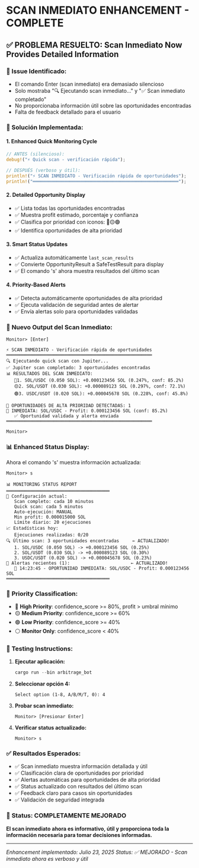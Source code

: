 # SCAN INMEDIATO ENHANCEMENT - COMPLETE

## ✅ PROBLEMA RESUELTO: Scan Inmediato Now Provides Detailed Information

### 🐛 Issue Identificado:
- El comando Enter (scan inmediato) era demasiado silencioso
- Solo mostraba "🔍 Ejecutando scan inmediato..." y "✅ Scan inmediato completado"
- No proporcionaba información útil sobre las oportunidades encontradas
- Falta de feedback detallado para el usuario

### 🔧 Solución Implementada:

#### 1. **Enhanced Quick Monitoring Cycle**
```rust
// ANTES (silencioso):
debug!("⚡ Quick scan - verificación rápida");

// DESPUÉS (verboso y útil):
println!("⚡ SCAN INMEDIATO - Verificación rápida de oportunidades");
println!("═══════════════════════════════════════════════════════");
```

#### 2. **Detailed Opportunity Display**
- ✅ Lista todas las oportunidades encontradas
- ✅ Muestra profit estimado, porcentaje y confianza
- ✅ Clasifica por prioridad con iconos: 🔴🟡🟢
- ✅ Identifica oportunidades de alta prioridad

#### 3. **Smart Status Updates**
- ✅ Actualiza automáticamente `last_scan_results` 
- ✅ Convierte OpportunityResult a SafeTestResult para display
- ✅ El comando 's' ahora muestra resultados del último scan

#### 4. **Priority-Based Alerts**
- ✅ Detecta automáticamente oportunidades de alta prioridad
- ✅ Ejecuta validación de seguridad antes de alertar
- ✅ Envía alertas solo para oportunidades validadas

### 🎯 **Nuevo Output del Scan Inmediato:**

```
Monitor> [Enter]

⚡ SCAN INMEDIATO - Verificación rápida de oportunidades
═══════════════════════════════════════════════════════
🔍 Ejecutando quick scan con Jupiter...
✅ Jupiter scan completado: 3 oportunidades encontradas
📊 RESULTADOS DEL SCAN INMEDIATO:
   🔴1. SOL/USDC (0.050 SOL): +0.000123456 SOL (0.247%, conf: 85.2%)
   🟡2. SOL/USDT (0.030 SOL): +0.000089123 SOL (0.297%, conf: 72.1%)
   🟢3. USDC/USDT (0.020 SOL): +0.000045678 SOL (0.228%, conf: 45.8%)

🚨 OPORTUNIDADES DE ALTA PRIORIDAD DETECTADAS: 1
🔴 INMEDIATA: SOL/USDC - Profit: 0.000123456 SOL (conf: 85.2%)
   ✅ Oportunidad validada y alerta enviada
═══════════════════════════════════════════════════════

Monitor>
```

### 📊 **Enhanced Status Display:**
Ahora el comando 's' muestra información actualizada:

```
Monitor> s

📊 MONITORING STATUS REPORT
═══════════════════════════════════════
🤖 Configuración actual:
   Scan completo: cada 10 minutos
   Quick scan: cada 5 minutos
   Auto-ejecución: MANUAL
   Min profit: 0.000015000 SOL
   Límite diario: 20 ejecuciones
📈 Estadísticas hoy:
   Ejecuciones realizadas: 0/20
🔍 Último scan: 3 oportunidades encontradas     ← ACTUALIZADO!
   1. SOL/USDC (0.050 SOL) -> +0.000123456 SOL (0.25%)
   2. SOL/USDT (0.030 SOL) -> +0.000089123 SOL (0.30%)
   3. USDC/USDT (0.020 SOL) -> +0.000045678 SOL (0.23%)
🚨 Alertas recientes (1):                       ← ACTUALIZADO!
   🔴 14:23:45 - OPORTUNIDAD INMEDIATA: SOL/USDC - Profit: 0.000123456 SOL
═══════════════════════════════════════
```

### 🎯 **Priority Classification:**
- 🔴 **High Priority**: confidence_score >= 80%, profit > umbral mínimo
- 🟡 **Medium Priority**: confidence_score >= 60%
- 🟢 **Low Priority**: confidence_score >= 40%
- ⚪ **Monitor Only**: confidence_score < 40%

### 🧪 **Testing Instructions:**

1. **Ejecutar aplicación:**
   ```powershell
   cargo run --bin arbitrage_bot
   ```

2. **Seleccionar opción 4:**
   ```
   Select option (1-8, A/B/M/T, 0): 4
   ```

3. **Probar scan inmediato:**
   ```
   Monitor> [Presionar Enter]
   ```

4. **Verificar status actualizado:**
   ```
   Monitor> s
   ```

### ✅ **Resultados Esperados:**

- ✅ Scan inmediato muestra información detallada y útil
- ✅ Clasificación clara de oportunidades por prioridad
- ✅ Alertas automáticas para oportunidades de alta prioridad
- ✅ Status actualizado con resultados del último scan
- ✅ Feedback claro para casos sin oportunidades
- ✅ Validación de seguridad integrada

### 🎯 **Status: COMPLETAMENTE MEJORADO**

**El scan inmediato ahora es informativo, útil y proporciona toda la información necesaria para tomar decisiones informadas.**

---
*Enhancement implementado: Julio 23, 2025*
*Status: ✅ MEJORADO - Scan inmediato ahora es verboso y útil*
